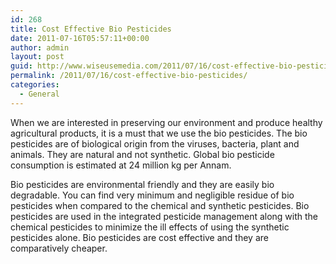```yaml
---
id: 268
title: Cost Effective Bio Pesticides
date: 2011-07-16T05:57:11+00:00
author: admin
layout: post
guid: http://www.wiseusemedia.com/2011/07/16/cost-effective-bio-pesticides/
permalink: /2011/07/16/cost-effective-bio-pesticides/
categories:
  - General
---
```

When we are interested in preserving our environment and produce healthy agricultural products, it is a must that we use the bio pesticides. The bio pesticides are of biological origin from the viruses, bacteria, plant and animals. They are natural and not synthetic. Global bio pesticide consumption is estimated at 24 million kg per Annam.

Bio pesticides are environmental friendly and they are easily bio degradable. You can find very minimum and negligible residue of bio pesticides when compared to the chemical and synthetic pesticides. Bio pesticides are used in the integrated pesticide management along with the chemical pesticides to minimize the ill effects of using the synthetic pesticides alone. Bio pesticides are cost effective and they are comparatively cheaper.
